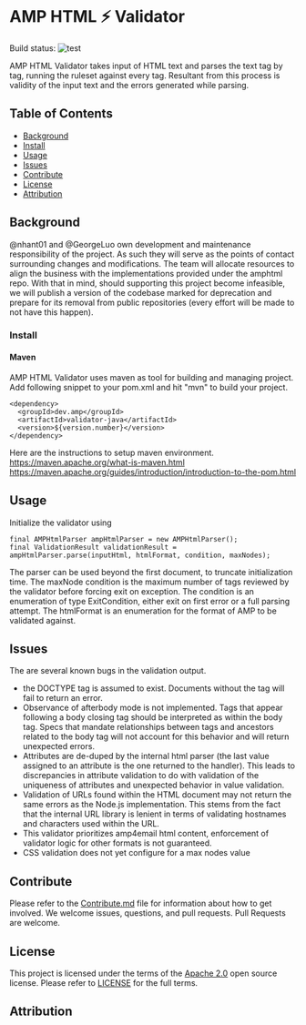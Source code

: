 # AMP HTML ⚡ Validator

Build status: ![test](https://github.com/ampproject/validator-java/actions/workflows/test.yml/badge.svg?event=push)

AMP HTML Validator takes input of HTML text and parses the text tag by tag, running the ruleset against every tag. Resultant from this process is validity of the input text and the errors generated while parsing.

## Table of Contents

- [Background](#Background)
- [Install](#Install)
- [Usage](#Usage)
- [Issues](#Issues)
- [Contribute](#Contribute)
- [License](#License)
- [Attribution](#Attribution)

## Background

@nhant01 and @GeorgeLuo own development and maintenance responsibility of the project. As such they will serve as the points of contact surrounding changes and modifications. The team will allocate resources to align the business with the implementations provided under the amphtml repo. With that in mind, should supporting this project become infeasible, we will publish a version of the codebase marked for deprecation and prepare for its removal from public repositories (every effort will be made to not have this happen).

### Install

#### Maven

AMP HTML Validator uses maven as tool for building and managing project. Add following snippet to your pom.xml and hit "mvn" to build your project.

```
<dependency>
  <groupId>dev.amp</groupId>
  <artifactId>validator-java</artifactId>
  <version>${version.number}</version>
</dependency>
```

Here are the instructions to setup maven environment.
https://maven.apache.org/what-is-maven.html
https://maven.apache.org/guides/introduction/introduction-to-the-pom.html

## Usage

Initialize the validator using

```
final AMPHtmlParser ampHtmlParser = new AMPHtmlParser();
final ValidationResult validationResult = ampHtmlParser.parse(inputHtml, htmlFormat, condition, maxNodes);
```

The parser can be used beyond the first document, to truncate initialization time. The maxNode condition is the maximum number of tags reviewed by the validator before forcing exit on exception. The condition is an enumeration of type ExitCondition, either exit on first error or a full parsing attempt. The htmlFormat is an enumeration for the format of AMP to be validated against.

## Issues

The are several known bugs in the validation output.

- the DOCTYPE tag is assumed to exist. Documents without the tag will fail to return an error.
- Observance of afterbody mode is not implemented. Tags that appear following a body closing tag should be interpreted as within the body tag. Specs that mandate relationships between tags and ancestors related to the body tag will not account for this behavior and will return unexpected errors.
- Attributes are de-duped by the internal html parser (the last value assigned to an attribute is the one returned to the handler). This leads to discrepancies in attribute validation to do with validation of the uniqueness of attributes and unexpected behavior in value validation.
- Validation of URLs found within the HTML document may not return the same errors as the Node.js implementation. This stems from the fact that the internal URL library is lenient in terms of validating hostnames and characters used within the URL.
- This validator prioritizes amp4email html content, enforcement of validator logic for other formats is not guaranteed.
- CSS validation does not yet configure for a max nodes value

## Contribute

Please refer to the [Contribute.md](Contribute.md) file for information about how to get involved. We welcome issues, questions, and pull requests. Pull Requests are welcome.

## License

This project is licensed under the terms of the [Apache 2.0](https://www.apache.org/licenses/LICENSE-2.0.txt) open source license. Please refer to [LICENSE](LICENSE) for the full terms.

## Attribution
